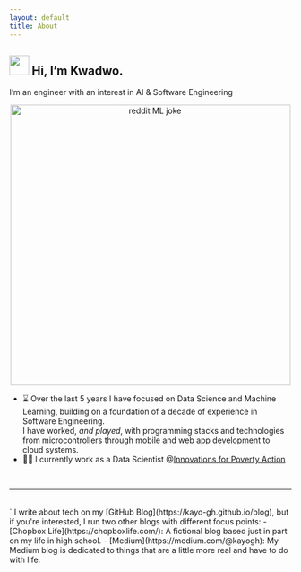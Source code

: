 ```yaml
---
layout: default
title: About
---
```


## <img src="https://media.giphy.com/media/hvRJCLFzcasrR4ia7z/giphy.gif" width="35px"/> Hi, I’m Kwadwo.   
I’m an engineer with an interest in AI & Software Engineering

<center>
  <img src="https://i.redd.it/8lfied3ohyp11.jpg" alt="reddit ML joke" width="500px" text/>
</center>

- ⌛ Over the last 5 years I have focused on Data Science and Machine Learning, building on a foundation of a decade of experience in Software Engineering.<br/>I have worked, <i>and played</i>, with programming stacks and technologies from microcontrollers through mobile and web app development to cloud systems.
- 👨‍💻 I currently work as a Data Scientist @[Innovations for Poverty Action](https://poverty-action.org/)

<br/>

---

<br/>
`
I write about tech on my [GitHub Blog](https://kayo-gh.github.io/blog), but if you're interested, I run two other blogs with different focus points:
- [Chopbox Life](https://chopboxlife.com/): A fictional blog based just in part on my life in high school.
- [Medium](https://medium.com/@kayogh): My Medium blog is dedicated to things that are a little more real and have to do with life.
